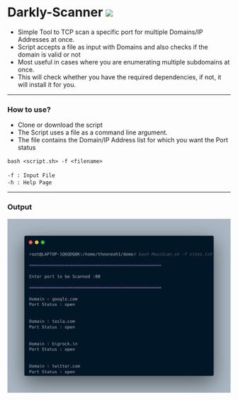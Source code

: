 # Darkly-Scanner    ![](https://img.shields.io/github/stars/TheOneOh1/Darkly-Scanner)

- Simple Tool to TCP scan a specific port for multiple Domains/IP Addresses at once.
- Script accepts a file as input with Domains and also checks if the domain is valid or not
- Most useful in cases where you are enumerating multiple subdomains at once.
- This will check whether you have the required dependencies, if not, it will install it for you.
 
-------------------------------------------------------------------------------------------

### How to use?

- Clone or download the script
- The Script uses a file as a command line argument.
- The file contains the Domain/IP Address list for which you want the Port status

```
bash <script.sh> -f <filename>

-f : Input File
-h : Help Page
```

-------------------------------------------------------------------------------------------

### Output

![](https://github.com/TheOneOh1/Darkly-Scanner/blob/master/PortScan.png)
